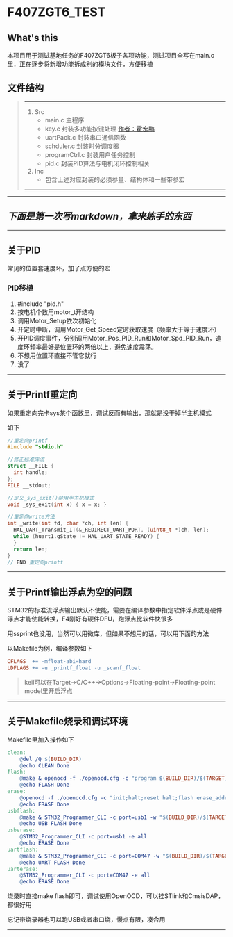 # F407ZGT6_TEST
## What's this
本项目用于测试基地任务的F407ZGT6板子各项功能，测试项目全写在main.c里，正在逐步将新增功能拆成别的模块文件，方便移植
## 文件结构
> ---
> 1. Src
>       - main.c 主程序
>       - key.c 封装多功能按键处理 [作者：霍宏鹏](https://blog.csdn.net/huohongpeng/article/details/60118467)
>       - uartPack.c 封装串口通信函数
>       - schduler.c 封装时分调度器
>       - programCtrl.c 封装用户任务控制
>       - pid.c 封装PID算法与电机闭环控制相关
> 2. Inc
>       - 包含上述对应封装的必须参量、结构体和一些带参宏
> ---
***

## *下面是第一次写markdown，拿来练手的东西*   
***
## 关于PID

常见的位置套速度环，加了点方便的宏  

### PID移植
1. #include "pid.h"
2. 按电机个数用motor_t开结构
3. 调用Motor_Setup依次初始化
4. 开定时中断，调用Motor_Get_Speed定时获取速度（频率大于等于速度环）
5. 开PID调度事件，分别调用Motor_Pos_PID_Run和Motor_Spd_PID_Run，速度环频率最好是位置环的两倍以上，避免速度震荡。
6. 不想用位置环直接不管它就行
7. 没了
***
## 关于Printf重定向
如果重定向完卡sys某个函数里，调试反而有输出，那就是没干掉半主机模式

如下

```C
//重定向printf
#include "stdio.h"

//修正标准库流
struct __FILE {
  int handle;
};
FILE __stdout;

//定义_sys_exit()禁用半主机模式
void _sys_exit(int x) { x = x; }

//重定向write方法
int _write(int fd, char *ch, int len) {
  HAL_UART_Transmit_IT(&_REDIRECT_UART_PORT, (uint8_t *)ch, len);
  while (huart1.gState != HAL_UART_STATE_READY) {
  }
  return len;
}
// END 重定向printf
```
***
## 关于Printf输出浮点为空的问题
STM32的标准流浮点输出默认不使能，需要在编译参数中指定软件浮点或是硬件浮点才能使能转换，F4刚好有硬件DFU，跑浮点比软件快很多

用ssprint也没用，当然可以用微库，但如果不想用的话，可以用下面的方法

以Makefile为例，编译参数如下
```makefile
CFLAGS  += -mfloat-abi=hard
LDFLAGS += -u _printf_float -u _scanf_float
```
>keil可以在Target->C/C++->Options->Floating-point->Floating-point model里开启浮点
***

## 关于Makefile烧录和调试环境
Makefile里加入操作如下
```makefile
clean:
	@del /Q $(BUILD_DIR)
	@echo CLEAN Done
flash:
	@make & openocd -f ./openocd.cfg -c "program $(BUILD_DIR)/$(TARGET).elf verify reset exit"
	@echo FLASH Done
erase:
	@openocd -f ./openocd.cfg -c "init;halt;reset halt;flash erase_address 0x08000000 0x20000;shutdown;"
	@echo ERASE Done
usbflash:
	@make & STM32_Programmer_CLI -c port=usb1 -w "$(BUILD_DIR)/$(TARGET).bin" 0x08000000 -v -g 0x08000000
	@echo USB FLASH Done
usberase:
	@STM32_Programmer_CLI -c port=usb1 -e all
	@echo ERASE Done
uartflash:
	@make & STM32_Programmer_CLI -c port=COM47 -w "$(BUILD_DIR)/$(TARGET).bin" 0x08000000 -v -g 0x08000000
	@echo UART FLASH Done
uarterase:
	@STM32_Programmer_CLI -c port=COM47 -e all
	@echo ERASE Done
```
烧录时直接make flash即可，调试使用OpenOCD，可以挂STlink和CmsisDAP，都很好用

忘记带烧录器也可以跑USB或者串口烧，慢点有限，凑合用
***